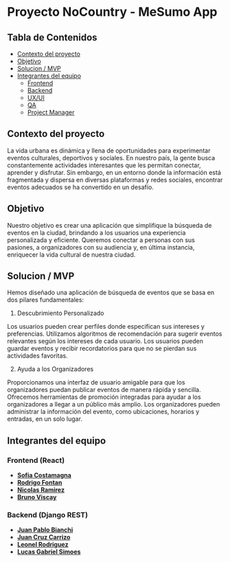 # Proyecto NoCountry - MeSumo App

## Tabla de Contenidos

- [Contexto del proyecto](#Contexto-del-proyecto)
- [Objetivo](#Objetivo)
- [Solucion / MVP](#Solucion-/-MVP)
- [Integrantes del equipo](#Integrantes-del-equipo)
  - [Frontend](#Frontend-(React))
  - [Backend](#Backend-(Django-REST))
  - [UX/UI](#UX/UY)
  - [QA](#QA)
  - [Project Manager](#Project-Manager)

## Contexto del proyecto
La vida urbana es dinámica y llena de oportunidades para experimentar eventos culturales, deportivos y sociales. En nuestro país, la gente busca constantemente actividades interesantes que les permitan conectar, aprender y disfrutar. Sin embargo, en un entorno donde la información está fragmentada y dispersa en diversas plataformas y redes sociales, encontrar eventos adecuados se ha convertido en un desafío.

## Objetivo
Nuestro objetivo es crear una aplicación que simplifique la búsqueda de eventos en la ciudad, brindando a los usuarios una experiencia personalizada y eficiente. Queremos conectar a personas con sus pasiones, a organizadores con su audiencia y, en última instancia, enriquecer la vida cultural de nuestra ciudad.

## Solucion / MVP

Hemos diseñado una aplicación de búsqueda de eventos que se basa en dos pilares fundamentales:


1. Descubrimiento Personalizado

Los usuarios pueden crear perfiles donde especifican sus intereses y preferencias.
Utilizamos algoritmos de recomendación para sugerir eventos relevantes según los intereses de cada usuario.
Los usuarios pueden guardar eventos y recibir recordatorios para que no se pierdan sus actividades favoritas.

2. Ayuda a los Organizadores

Proporcionamos una interfaz de usuario amigable para que los organizadores puedan publicar eventos de manera rápida y sencilla.
Ofrecemos herramientas de promoción integradas para ayudar a los organizadores a llegar a un público más amplio.
Los organizadores pueden administrar la información del evento, como ubicaciones, horarios y entradas, en un solo lugar.


## Integrantes del equipo

### Frontend (React)

- [**Sofia Costamagna**](#https://www.linkedin.com/in/sofia-costamagna/)
- [**Rodrigo Fontan**](#https://www.linkedin.com/in/rodrigo-font%C3%A1n-52833456/)
- [**Nicolas Ramirez**](#https://www.linkedin.com/in/nicolasramire/)
- [**Bruno Viscay**](#https://www.linkedin.com/in/bruno-viscay-12b770106/)


### Backend (Django REST)

- [**Juan Pablo Bianchi**](#https://www.linkedin.com/in/juan-pablo-bianchi/)
- [**Juan Cruz Carrizo**](#https://www.linkedin.com/in/juancruzcarrizoastiazaran/)
- [**Leonel Rodriguez**](#https://www.linkedin.com/in/leonel-rodriguez-6729b5211/)
- [**Lucas Gabriel Simoes**](#https://www.linkedin.com/in/lucas-gabriel-simoes/)
